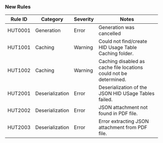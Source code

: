 ﻿### New Rules

Rule ID | Category | Severity | Notes
--------|----------|----------|--------------------
HUT0001 | Generation | Error | Generation was cancelled
HUT1001 | Caching | Warning | Could not find/create HID Usage Table Caching folder.
HUT1002 | Caching | Warning | Caching disabled as cache file locations could not be determined.
HUT2001 | Deserialization | Error | Deserialization of the JSON HID USage Tables failed.
HUT2002 | Deserialization | Error | JSON attachment not found in PDF file.
HUT2003 | Deserialization | Error | Error extracting JSON attachment from PDF file.